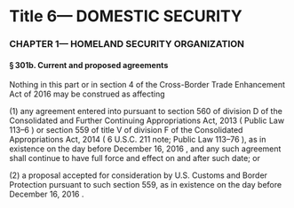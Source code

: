 
# Title 6— DOMESTIC SECURITY
### CHAPTER 1— HOMELAND SECURITY ORGANIZATION
#### § 301b. Current and proposed agreements

Nothing in this part or in section 4 of the Cross-Border Trade Enhancement Act of 2016 may be construed as affecting

(1) any agreement entered into pursuant to section 560 of division D of the Consolidated and Further Continuing Appropriations Act, 2013 ( Public Law 113–6 ) or section 559 of title V of division F of the Consolidated Appropriations Act, 2014 ( 6 U.S.C. 211 note; Public Law 113–76 ), as in existence on the day before December 16, 2016 , and any such agreement shall continue to have full force and effect on and after such date; or

(2) a proposal accepted for consideration by U.S. Customs and Border Protection pursuant to such section 559, as in existence on the day before December 16, 2016 .
